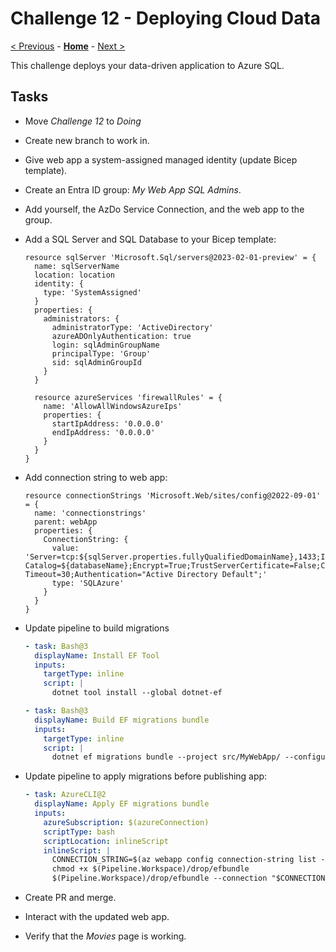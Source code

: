 # Challenge 12 - Deploying Cloud Data

[< Previous](./Challenge-11.md) - **[Home](../README.md)** - [Next >](./Challenge-13.md)

This challenge deploys your data-driven application to Azure SQL.

## Tasks

- Move *Challenge 12* to *Doing*
- Create new branch to work in.
- Give web app a system-assigned managed identity (update Bicep template).
- Create an Entra ID group: *My Web App SQL Admins*.
- Add yourself, the AzDo Service Connection, and the web app to the group.
- Add a SQL Server and SQL Database to your Bicep template:

    ```bicep
    resource sqlServer 'Microsoft.Sql/servers@2023-02-01-preview' = {
      name: sqlServerName
      location: location
      identity: {
        type: 'SystemAssigned'
      }
      properties: {
        administrators: {
          administratorType: 'ActiveDirectory'
          azureADOnlyAuthentication: true
          login: sqlAdminGroupName
          principalType: 'Group'
          sid: sqlAdminGroupId
        }
      }

      resource azureServices 'firewallRules' = {
        name: 'AllowAllWindowsAzureIps'
        properties: {
          startIpAddress: '0.0.0.0'
          endIpAddress: '0.0.0.0'
        }
      }
    }
    ```

- Add connection string to web app:

    ```bicep
    resource connectionStrings 'Microsoft.Web/sites/config@2022-09-01' = {
      name: 'connectionstrings'
      parent: webApp
      properties: {
        ConnectionString: {
          value: 'Server=tcp:${sqlServer.properties.fullyQualifiedDomainName},1433;Initial Catalog=${databaseName};Encrypt=True;TrustServerCertificate=False;Connection Timeout=30;Authentication="Active Directory Default";'
          type: 'SQLAzure'
        }
      }
    }
    ```

- Update pipeline to build migrations

    ```yaml
    - task: Bash@3
      displayName: Install EF Tool
      inputs:
        targetType: inline
        script: |
          dotnet tool install --global dotnet-ef

    - task: Bash@3
      displayName: Build EF migrations bundle
      inputs:
        targetType: inline
        script: |
          dotnet ef migrations bundle --project src/MyWebApp/ --configuration $(configuration) --no-build --self-contained --output $(Build.ArtifactStagingDirectory)/efbundle
    ```

- Update pipeline to apply migrations before publishing app:

    ```yaml
    - task: AzureCLI@2
      displayName: Apply EF migrations bundle
      inputs:
        azureSubscription: $(azureConnection)
        scriptType: bash
        scriptLocation: inlineScript
        inlineScript: |
          CONNECTION_STRING=$(az webapp config connection-string list --name $(webApp) --resource-group $(resourceGroup) --query [].value --output tsv)
          chmod +x $(Pipeline.Workspace)/drop/efbundle
          $(Pipeline.Workspace)/drop/efbundle --connection "$CONNECTION_STRING"
    ```

- Create PR and merge.
- Interact with the updated web app.
- Verify that the *Movies* page is working.
